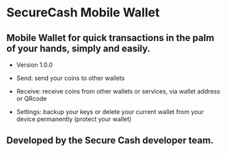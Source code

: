 # SecureCash Mobile Wallet

## Mobile Wallet for quick transactions in the palm of your hands, simply and easily.

- Version 1.0.0

- Send: send your coins to other wallets
- Receive: receive coins from other wallets or services, via wallet address or QRcode
- Settings: backup your keys or delete your current wallet from your device permanently (protect your wallet)

## Developed by the Secure Cash developer team.

